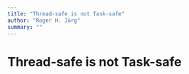 ```yaml
---
title: "Thread-safe is not Task-safe"
author: "Roger H. Jörg"
summary: ""
---
```

# Thread-safe is not Task-safe

